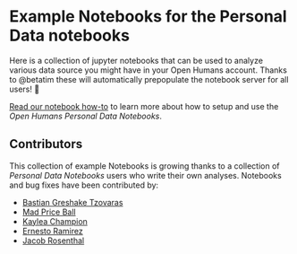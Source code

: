 # Example Notebooks for the Personal Data notebooks

Here is a collection of jupyter notebooks that can be used to analyze various data source you might have in your Open Humans account. Thanks to @betatim these will automatically prepopulate the notebook server for all users! 🎉

[Read our notebook how-to](http://openhumansfoundation.org/ohjh-example-notebooks/) to learn more about how to setup and use the *Open Humans Personal Data Notebooks*.

## Contributors
This collection of example Notebooks is growing thanks to a collection of *Personal Data Notebooks* users who write their own analyses. Notebooks and bug fixes have been contributed by:
- [Bastian Greshake Tzovaras](https://github.com/gedankenstuecke)
- [Mad Price Ball](https://github.com/madprime)
- [Kaylea Champion](https://github.com/kayleachampion)
- [Ernesto Ramirez](https://github.com/erramirez)
- [Jacob Rosenthal](https://github.com/jacobrosenthal)
